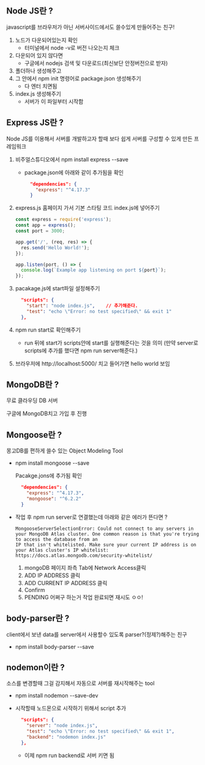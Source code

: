 ## Node JS란 ?

javascript를 브라우저가 아닌 서버사이드에서도 쓸수있게 만들어주는 친구!

1. 노드가 다운되어있는지 확인
   - 터미널에서 node -v로 버전 나오는지 체크
2. 다운되어 있지 않다면
   - 구글에서 nodejs 검색 및 다운로드(최신보단 안정버전으로 받자)
3. 폴더하나 생성해주고
4. 그 안에서 npm init 명령어로 package.json 생성해주기
   - 다 엔터 치면됨
5. index.js 생성해주기
   - 서버가 이 파일부터 시작함



## Express JS란 ?

Node JS를 이용해서 서버를 개발하고자 할때 보다 쉽게 서버를 구성할 수 있게 만든 프레임워크

1. 비주얼스튜디오에서 npm install express --save

   - package.json에 아래와 같이 추가됨을 확인

     ```json
       "dependencies": {
         "express": "^4.17.3"
       }
     ```

2. express.js 홈페이지 가서 기본 스타팅 코드 index.js에 넣어주기

   ```javascript
   const express = require('express');
   const app = express();
   const port = 3000;
   
   app.get('/', (req, res) => {
     res.send('Hello World!');
   });
   
   app.listen(port, () => {
     console.log(`Example app listening on port ${port}`);
   });
   ```

3. pacakage.js에 start파일 설정해주기

   ```json
     "scripts": {
       "start": "node index.js",    // 추가해준다.
       "test": "echo \"Error: no test specified\" && exit 1"
     },
   ```

4. npm run start로 확인해주기

   - run 뒤에 start가 scripts안에 start를 실행해준다는 것을 의미 (만약 server로 scripts에 추가를 했다면 npm run server해준다.)

5. 브라우저에 http://localhost:5000/ 치고 들어가면 hello world 보임



## MongoDB란 ?

무료 클라우딩 DB 서버

구글에 MongoDB치고 가입 후 진행



## Mongoose란 ?

몽고DB를 편하게 쓸수 있는 Object Modeling Tool

- npm install mongoose --save

  Pacakge.jons에 추가됨 확인

  ```json
    "dependencies": {
      "express": "^4.17.3",
      "mongoose": "^6.2.2"
    }
  ```

- 작업 후 npm run server로 연결했는데  아래와 같은 에러가 뜬다면 ?

  ```
  MongooseServerSelectionError: Could not connect to any servers in your MongoDB Atlas cluster. One common reason is that you're trying to access the database from an 
  IP that isn't whitelisted. Make sure your current IP address is on your Atlas cluster's IP whitelist: https://docs.atlas.mongodb.com/security-whitelist/
  ```

  1. mongoDB 페이지 좌측 Tab에 Network Access클릭
  2. ADD IP ADDRESS 클릭
  3. ADD CURRENT IP ADDRESS 클릭
  4. Confirm
  5. PENDING 어쩌구 하는거 작업 완료되면 재시도 ㅇㅇ!

## body-parser란 ?

client에서 보낸 data를 server에서 사용할수 있도록 parser?(정제?)해주는 친구

- npm install body-parser --save



## nodemon이란 ?

소스를 변경할때 그걸 감지해서 자동으로 서버를 재시작해주는 tool

- npm install nodemon --save-dev

- 시작할때 노드몬으로 시작하기 위해서 script 추가

  ```json
    "scripts": {
      "server": "node index.js",
      "test": "echo \"Error: no test specified\" && exit 1",
      "backend": "nodemon index.js"
    },
  ```

  - 이제 npm run backend로 서버 키면 됨